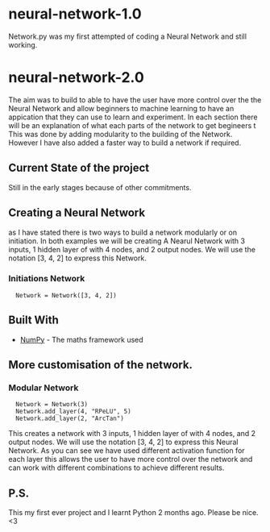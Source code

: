 # neural-network-1.0
Network.py was my first attempted of coding a Neural Network and still working. 

# neural-network-2.0
The aim was to build to able to have the user have more control over the the Neural Network and allow beginners to machine learning to have an appication that they can use to learn and experiment. In each section there will be an explanation of what each parts of the network to get begineers t
This was done by adding modularity to the building of the Network. However I have also added a faster way to build a network if required.

## Current State of the project
Still in the early stages because of other commitments.

## Creating a Neural Network
as I have stated there is two ways to build a network modularly or on initiation. In both examples we will be creating A Nearul Network with 3 inputs, 1 hidden layer of with 4 nodes, and 2 output nodes. We will use the notation [3, 4, 2] to express this Network.



### Initiations Network
```
  Network = Network([3, 4, 2])
```
## Built With
* [NumPy](http://www.numpy.org/) - The maths framework used


## More customisation of the network.
### Modular Network
```
  Network = Network(3)
  Network.add_layer(4, "RPeLU", 5)
  Network.add_layer(2, "ArcTan")
```
This creates a network with 3 inputs, 1 hidden layer of with 4 nodes, and 2 output nodes. We will use the notation [3, 4, 2] to express this Neural Network. As you can see we have used different activation function for each layer this allows the user to have more control over the network and can work with different combinations to achieve different results.


## P.S.
This my first ever project and I learnt Python 2 months ago. Please be nice. <3
